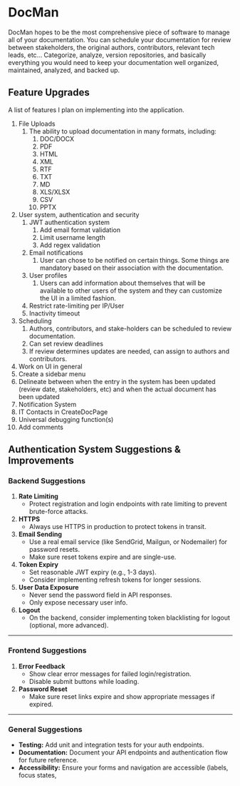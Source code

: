 # DocMan

DocMan hopes to be the most comprehensive piece of software to manage all of your documentation. You can schedule your documentation for review between stakeholders, the original authors, contributors, relevant tech leads, etc... Categorize, analyze, version repositories, and basically everything you would need to keep your documentation well organized, maintained, analyzed, and backed up.

## Feature Upgrades

A list of features I plan on implementing into the application.

1. File Uploads
   1. The ability to upload documentation in many formats, including:
      1. DOC/DOCX
      2. PDF
      3. HTML
      4. XML
      5. RTF
      6. TXT
      7. MD
      8. XLS/XLSX
      9. CSV
      10. PPTX
2. User system, authentication and security
   1. JWT authentication system
      1. Add email format validation
      2. Limit username length
      3. Add regex validation
   2. Email notifications
      1. User can chose to be notified on certain things. Some things are mandatory based on their association with the documentation.
   3. User profiles
      1. Users can add information about themselves that will be available to other users of the system and they can customize the UI in a limited fashion.
   4. Restrict rate-limiting per IP/User
   5. Inactivity timeout
3. Scheduling
   1. Authors, contributors, and stake-holders can be scheduled to review documentation.
   2. Can set review deadlines
   3. If review determines updates are needed, can assign to authors and contributors.
4. Work on UI in general
5. Create a sidebar menu
6. Delineate between when the entry in the system has been updated (review date, stakeholders, etc) and when the actual document has been updated
7. Notification System
8.  IT Contacts in CreateDocPage
9.  Universal debugging function(s)
10. Add comments

## Authentication System Suggestions & Improvements

### Backend Suggestions

1. **Rate Limiting**
   - Protect registration and login endpoints with rate limiting to prevent brute-force attacks.
2. **HTTPS**
   - Always use HTTPS in production to protect tokens in transit.
3. **Email Sending**
   - Use a real email service (like SendGrid, Mailgun, or Nodemailer) for password resets.
   - Make sure reset tokens expire and are single-use.
4. **Token Expiry**
   - Set reasonable JWT expiry (e.g., 1-3 days).
   - Consider implementing refresh tokens for longer sessions.
5. **User Data Exposure**
   - Never send the password field in API responses.
   - Only expose necessary user info.
6.  **Logout**
    - On the backend, consider implementing token blacklisting for logout (optional, more advanced).

---

### Frontend Suggestions

1. **Error Feedback**
   - Show clear error messages for failed login/registration.
   - Disable submit buttons while loading.
2. **Password Reset**
   - Make sure reset links expire and show appropriate messages if expired.

---

### General Suggestions

- **Testing:** Add unit and integration tests for your auth endpoints.
- **Documentation:** Document your API endpoints and authentication flow for future reference.
- **Accessibility:** Ensure your forms and navigation are accessible (labels, focus states,

